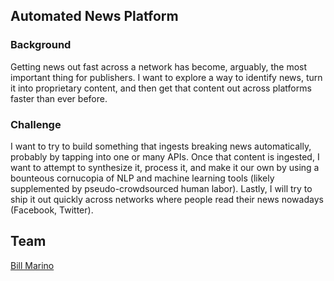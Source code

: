 Automated News Platform
--------

### Background
Getting news out fast across a network has become, arguably, the most important thing for publishers. I want to explore a way to identify news, turn it into proprietary content, and then get that content out across platforms faster than ever before. 

### Challenge
I want to try to build something that ingests breaking news automatically, probably by tapping into one or many APIs. Once that content is ingested, I want to attempt to synthesize it, process it, and make it our own by using a bounteous cornucopia of NLP and machine learning tools (likely supplemented by pseudo-crowdsourced human labor). Lastly, I will try to ship it out quickly across networks where people read their news nowadays (Facebook, Twitter).

## Team
[Bill Marino](../people/bill-marino.md)
